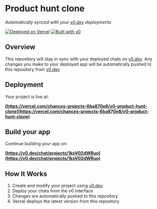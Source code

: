 # Product hunt clone

*Automatically synced with your [v0.dev](https://v0.dev) deployments*

[![Deployed on Vercel](https://img.shields.io/badge/Deployed%20on-Vercel-black?style=for-the-badge&logo=vercel)](https://vercel.com/chances-projects-6ba870e8/v0-product-hunt-clone)
[![Built with v0](https://img.shields.io/badge/Built%20with-v0.dev-black?style=for-the-badge)](https://v0.dev/chat/projects/1ksV02dWRuo)

## Overview

This repository will stay in sync with your deployed chats on [v0.dev](https://v0.dev).
Any changes you make to your deployed app will be automatically pushed to this repository from [v0.dev](https://v0.dev).

## Deployment

Your project is live at:

**[https://vercel.com/chances-projects-6ba870e8/v0-product-hunt-clone](https://vercel.com/chances-projects-6ba870e8/v0-product-hunt-clone)**

## Build your app

Continue building your app on:

**[https://v0.dev/chat/projects/1ksV02dWRuo](https://v0.dev/chat/projects/1ksV02dWRuo)**

## How It Works

1. Create and modify your project using [v0.dev](https://v0.dev)
2. Deploy your chats from the v0 interface
3. Changes are automatically pushed to this repository
4. Vercel deploys the latest version from this repository